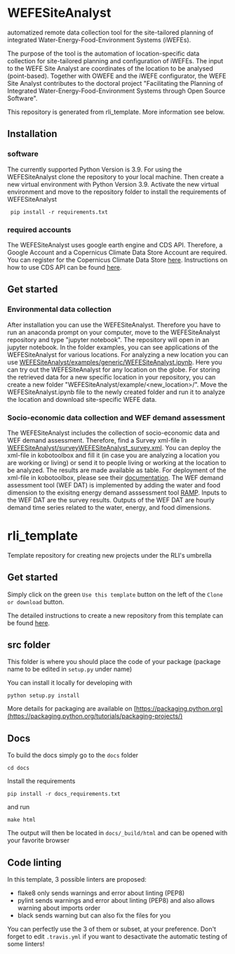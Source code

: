# WEFESiteAnalyst
automatized remote data collection tool for the site-tailored planning of integrated Water-Energy-Food-Environment Systems (iWEFEs).

The purpose of the tool is the automation of location-specific data collection for site-tailored planning and configuration of iWEFEs. The input to the WEFE Site Analyst are coordinates of the location to be analysed (point-based). Together with OWEFE and the iWEFE configurator, the WEFE Site Analyst contributes to the doctoral project "Facilitating the Planning of Integrated Water-Energy-Food-Environment Systems through Open Source Software".

This repository is generated from rli_template. More information see below. 

## Installation

### software
The currently supported Python Version is 3.9. For using the WEFESiteAnalyst clone the repository to your local machine. Then create a new virtual environment with Python Version 3.9. Activate the new virtual environment and move to the repository folder to install the requirements of WEFESiteAnalyst

     pip install -r requirements.txt

### required accounts
The WEFESiteAnalyst uses google earth engine and CDS API. Therefore, a Google Account and a Copernicus Climate Data Store Account are required. You can register for the Copernicus Climate Data Store [here](https://cds.climate.copernicus.eu/user/register). Instructions on how to use CDS API can be found [here](https://cds.climate.copernicus.eu/api-how-to).

## Get started

### Environmental data collection
After installation you can use the WEFESiteAnalyst. Therefore you have to run an anaconda prompt on your computer, move to the WEFESiteAnalyst repository and type "jupyter notebook". The repository will open in an jupyter notebook. In the folder examples, you can see applications of the WEFESiteAnalyst for various locations. For analyzing a new location you can use [WEFESiteAnalyst/examples/generic/WEFESiteAnalyst.ipynb](https://github.com/JulianBarinton/WEFESiteAnalyst/tree/master/examples/generic/WEFESiteAnalyst.ipynb). Here you can try out the WEFESiteAnalyst for any location on the globe. For storing the retrieved data for a new specific location in your repository, you can create a new folder "WEFESiteAnalyst/example/<new_location>/". Move the WEFESiteAnalyst.ipynb file to the newly created folder and run it to analyze the location and download site-specific WEFE data.

### Socio-economic data collection and WEF demand assessment
The WEFESiteAnalyst includes the collection of socio-economic data and WEF demand assessment. Therefore, find a Survey xml-file in [WEFESiteAnalyst/surveyWEFESiteAnalyst_survey.xml](https://github.com/JulianBarinton/WEFESiteAnalyst/blob/master/survey/WEFESiteAnalyst_survey.xml). You can deploy the xml-file in kobotoolbox and fill it (in case you are analyzing a location you are working or living) or send it to people living or working at the location to be analyzed. The results are made available as table. For deployment of the xml-file in kobotoolbox, please see their [documentation](https://support.kobotoolbox.org/). 
The WEF demand assessment tool (WEF DAT) is implemented by adding the water and food dimension to the exisitng energy demand asssessment tool [RAMP](https://github.com/RAMP-project/RAMP). Inputs to the WEF DAT are the survey results. Outputs of the WEF DAT are hourly demand time series related to the water, energy, and food dimensions.

# rli_template
Template repository for creating new projects under the RLI's umbrella

## Get started

Simply click on the green `Use this template` button on the left of the `Clone or download` button.

The detailed instructions to create a new repository from this template can be found [here](https://help.github.com/en/articles/creating-a-repository-from-a-template).

## src folder

This folder is where you should place the code of your package (package name to be edited in `setup.py` under name)

You can install it locally for developing with

    python setup.py install
    
More details for packaging are available on [https://packaging.python.org](https://packaging.python.org/tutorials/packaging-projects/)


## Docs

To build the docs simply go to the `docs` folder

    cd docs

Install the requirements

    pip install -r docs_requirements.txt

and run

    make html

The output will then be located in `docs/_build/html` and can be opened with your favorite browser

## Code linting

In this template, 3 possible linters are proposed:
- flake8 only sends warnings and error about linting (PEP8)
- pylint sends warnings and error about linting (PEP8) and also allows warning about imports order
- black sends warning but can also fix the files for you

You can perfectly use the 3 of them or subset, at your preference. Don't forget to edit `.travis.yml` if you want to desactivate the automatic testing of some linters!
